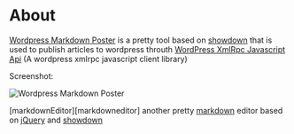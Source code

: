 About
====
    
[Wordpress Markdown Poster][wordpress-markdown-poster] is a pretty tool based on [showdown][showdown] that is used to 
publish articles to wordpress throuth [WordPress XmlRpc Javascript Api][wordpress-xmlrpc-javascript-api]
(A wordpress xmlrpc javascript client library)

Screenshot:

![Wordpress Markdown Poster][screenshot]

[screenshot]: https://raw.github.com/developerworks/wordpress-markdown-poster/master/screenshot.png
[wordpress-xmlrpc-javascript-api]: https://github.com/developerworks/wordpress-xmlrpc-javascript-api
[showdown]: https://github.com/coreyti/showdown
[wordpress-markdown-poster]: https://github.com/developerworks/wordpress-markdown-poster
[jquery]: http://www.jquery.com
[markdown]: http://daringfireball.net/projects/markdown/

[markdownEditor][markdowneditor] another pretty [markdown][markdown] editor based on [jQuery][jquery] and [showdown][showdown]